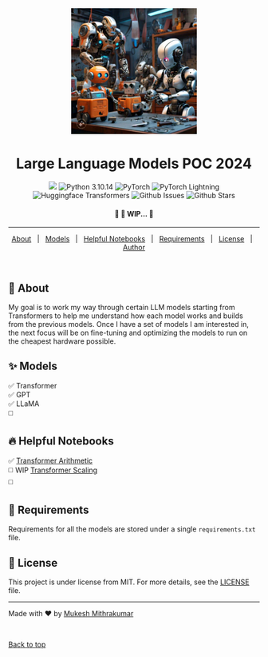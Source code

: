 <div align="center" id="top"> 
	<img src="llm_poc_2024_banner.jpeg" alt="llm_poc_2024_banner"  width="50%" height="25%"/>
</div>

<h1 align="center">Large Language Models POC 2024</h1>

<p align="center">
	<img src="https://img.shields.io/github/last-commit/mukeshmithrakumar/LLM-POC-2024"/>
	<img alt="Python 3.10.14" src="https://img.shields.io/badge/Python-3.10.14-black.svg?logo=python&labelColor=blue&logoColor=white">
	<img alt="PyTorch" src="https://img.shields.io/badge/PyTorch-2.3.0+cu121-black?logo=pytorch&labelColor=EE4C2C&logoColor=white">
	<img alt="PyTorch Lightning" src="https://img.shields.io/badge/PyTorch_Lightning-2.2.3-black?labelColor=792ee5">
	<img alt="Huggingface Transformers" src="https://img.shields.io/badge/Transformers-4.40.1-black?labelColor=eeba30">
	<img alt="Github Issues" src="https://img.shields.io/github/issues/mukeshmithrakumar/LLM-POC-2024" />
	<img alt="Github Stars" src="https://img.shields.io/github/stars/mukeshmithrakumar/LLM-POC-2024?style=flatlogo" />
</p> 


<!-- Status -->
<h4 align="center"> 
	🚧 🚀 WIP...  🚧
</h4> 

<hr>

<p align="center">
	<a href="#dart-about">About</a> &#xa0; | &#xa0; 
	<a href="#sparkles-models">Models</a> &#xa0; | &#xa0;
	<a href="#fire-helpful-notebooks">Helpful Notebooks</a> &#xa0; | &#xa0;
	<a href="#test_tube-requirements">Requirements</a> &#xa0; | &#xa0;
	<a href="#memo-license">License</a> &#xa0; | &#xa0;
	<a href="https://github.com/mukeshmithrakumar" target="_blank">Author</a>
</p>

<br>

## :dart: About

My goal is to work my way through certain LLM models starting from Transformers to help me understand how each model works and builds from the previous models. Once I have a set of models I am interested in, the next focus will be on fine-tuning and optimizing the models to run on the cheapest hardware possible.

## :sparkles: Models

:white_check_mark: Transformer\
:white_check_mark: GPT\
:white_check_mark: LLaMA\
:white_medium_square:

## :fire: Helpful Notebooks

:white_check_mark: [Transformer Arithmetic](./transformer/transformer-arithmetic.ipynb)\
:white_medium_square: WIP [Transformer Scaling](./transformer/transformer-scaling.ipynb)\
:white_medium_square:

## :test_tube: Requirements

Requirements for all the models are stored under a single `requirements.txt` file.


## :memo: License

This project is under license from MIT. For more details, see the [LICENSE](LICENSE) file.


---

Made with :heart: by <a href="https://github.com/mukeshmithrakumar" target="_blank">Mukesh Mithrakumar</a>

&#xa0;

<a href="#top">Back to top</a>
